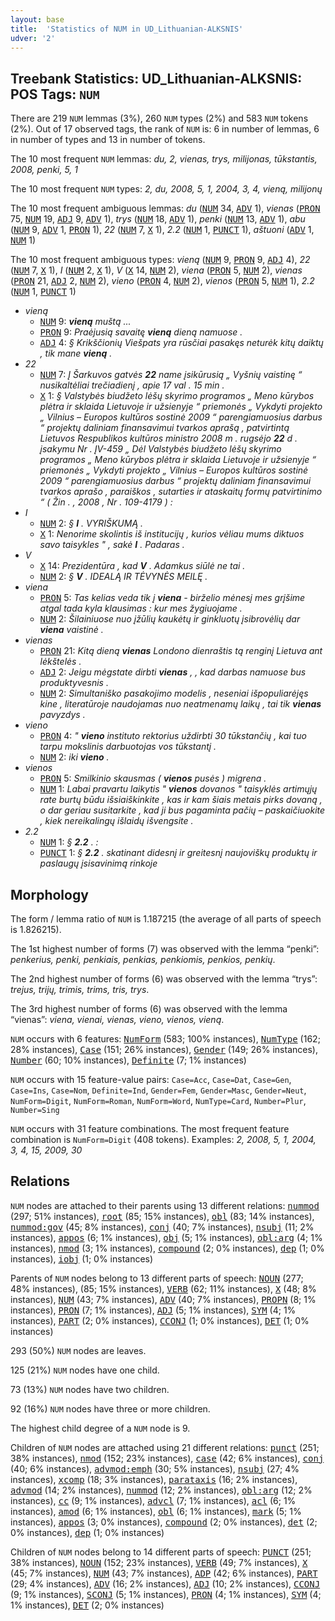 ```yaml
---
layout: base
title:  'Statistics of NUM in UD_Lithuanian-ALKSNIS'
udver: '2'
---
```


## Treebank Statistics: UD_Lithuanian-ALKSNIS: POS Tags: `NUM`

There are 219 `NUM` lemmas (3%), 260 `NUM` types (2%) and 583 `NUM` tokens (2%).
Out of 17 observed tags, the rank of `NUM` is: 6 in number of lemmas, 6 in number of types and 13 in number of tokens.

The 10 most frequent `NUM` lemmas: <em>du, 2, vienas, trys, milijonas, tūkstantis, 2008, penki, 5, 1</em>

The 10 most frequent `NUM` types:  <em>2, du, 2008, 5, 1, 2004, 3, 4, vieną, milijonų</em>

The 10 most frequent ambiguous lemmas: <em>du</em> (<tt><a href="lt_alksnis-pos-NUM.html">NUM</a></tt> 34, <tt><a href="lt_alksnis-pos-ADV.html">ADV</a></tt> 1), <em>vienas</em> (<tt><a href="lt_alksnis-pos-PRON.html">PRON</a></tt> 75, <tt><a href="lt_alksnis-pos-NUM.html">NUM</a></tt> 19, <tt><a href="lt_alksnis-pos-ADJ.html">ADJ</a></tt> 9, <tt><a href="lt_alksnis-pos-ADV.html">ADV</a></tt> 1), <em>trys</em> (<tt><a href="lt_alksnis-pos-NUM.html">NUM</a></tt> 18, <tt><a href="lt_alksnis-pos-ADV.html">ADV</a></tt> 1), <em>penki</em> (<tt><a href="lt_alksnis-pos-NUM.html">NUM</a></tt> 13, <tt><a href="lt_alksnis-pos-ADV.html">ADV</a></tt> 1), <em>abu</em> (<tt><a href="lt_alksnis-pos-NUM.html">NUM</a></tt> 9, <tt><a href="lt_alksnis-pos-ADV.html">ADV</a></tt> 1, <tt><a href="lt_alksnis-pos-PRON.html">PRON</a></tt> 1), <em>22</em> (<tt><a href="lt_alksnis-pos-NUM.html">NUM</a></tt> 7, <tt><a href="lt_alksnis-pos-X.html">X</a></tt> 1), <em>2.2</em> (<tt><a href="lt_alksnis-pos-NUM.html">NUM</a></tt> 1, <tt><a href="lt_alksnis-pos-PUNCT.html">PUNCT</a></tt> 1), <em>aštuoni</em> (<tt><a href="lt_alksnis-pos-ADV.html">ADV</a></tt> 1, <tt><a href="lt_alksnis-pos-NUM.html">NUM</a></tt> 1)

The 10 most frequent ambiguous types:  <em>vieną</em> (<tt><a href="lt_alksnis-pos-NUM.html">NUM</a></tt> 9, <tt><a href="lt_alksnis-pos-PRON.html">PRON</a></tt> 9, <tt><a href="lt_alksnis-pos-ADJ.html">ADJ</a></tt> 4), <em>22</em> (<tt><a href="lt_alksnis-pos-NUM.html">NUM</a></tt> 7, <tt><a href="lt_alksnis-pos-X.html">X</a></tt> 1), <em>I</em> (<tt><a href="lt_alksnis-pos-NUM.html">NUM</a></tt> 2, <tt><a href="lt_alksnis-pos-X.html">X</a></tt> 1), <em>V</em> (<tt><a href="lt_alksnis-pos-X.html">X</a></tt> 14, <tt><a href="lt_alksnis-pos-NUM.html">NUM</a></tt> 2), <em>viena</em> (<tt><a href="lt_alksnis-pos-PRON.html">PRON</a></tt> 5, <tt><a href="lt_alksnis-pos-NUM.html">NUM</a></tt> 2), <em>vienas</em> (<tt><a href="lt_alksnis-pos-PRON.html">PRON</a></tt> 21, <tt><a href="lt_alksnis-pos-ADJ.html">ADJ</a></tt> 2, <tt><a href="lt_alksnis-pos-NUM.html">NUM</a></tt> 2), <em>vieno</em> (<tt><a href="lt_alksnis-pos-PRON.html">PRON</a></tt> 4, <tt><a href="lt_alksnis-pos-NUM.html">NUM</a></tt> 2), <em>vienos</em> (<tt><a href="lt_alksnis-pos-PRON.html">PRON</a></tt> 5, <tt><a href="lt_alksnis-pos-NUM.html">NUM</a></tt> 1), <em>2.2</em> (<tt><a href="lt_alksnis-pos-NUM.html">NUM</a></tt> 1, <tt><a href="lt_alksnis-pos-PUNCT.html">PUNCT</a></tt> 1)


* <em>vieną</em>
  * <tt><a href="lt_alksnis-pos-NUM.html">NUM</a></tt> 9: <em><b>vieną</b> muštą ...</em>
  * <tt><a href="lt_alksnis-pos-PRON.html">PRON</a></tt> 9: <em>Praėjusią savaitę <b>vieną</b> dieną namuose .</em>
  * <tt><a href="lt_alksnis-pos-ADJ.html">ADJ</a></tt> 4: <em>§ Krikščionių Viešpats yra rūsčiai pasakęs neturėk kitų daiktų , tik mane <b>vieną</b> .</em>
* <em>22</em>
  * <tt><a href="lt_alksnis-pos-NUM.html">NUM</a></tt> 7: <em>Į Šarkuvos gatvės <b>22</b> name įsikūrusią „ Vyšnių vaistinę “ nusikaltėliai trečiadienį , apie 17 val . 15 min .</em>
  * <tt><a href="lt_alksnis-pos-X.html">X</a></tt> 1: <em>§ Valstybės biudžeto lėšų skyrimo programos „ Meno kūrybos plėtra ir sklaida Lietuvoje ir užsienyje “ priemonės „ Vykdyti projekto „ Vilnius – Europos kultūros sostinė 2009 “ parengiamuosius darbus “ projektų daliniam finansavimui tvarkos aprašą , patvirtintą Lietuvos Respublikos kultūros ministro 2008 m . rugsėjo <b>22</b> d . įsakymu Nr . ĮV-459 „ Dėl Valstybės biudžeto lėšų skyrimo programos „ Meno kūrybos plėtra ir sklaida Lietuvoje ir užsienyje “ priemonės „ Vykdyti projekto „ Vilnius – Europos kultūros sostinė 2009 “ parengiamuosius darbus “ projektų daliniam finansavimui tvarkos aprašo , paraiškos , sutarties ir ataskaitų formų patvirtinimo “ ( Žin . , 2008 , Nr . 109-4179 ) :</em>
* <em>I</em>
  * <tt><a href="lt_alksnis-pos-NUM.html">NUM</a></tt> 2: <em>§ <b>I</b> . VYRIŠKUMĄ .</em>
  * <tt><a href="lt_alksnis-pos-X.html">X</a></tt> 1: <em>Nenorime skolintis iš institucijų , kurios vėliau mums diktuos savo taisykles " , sakė <b>I</b> . Padaras .</em>
* <em>V</em>
  * <tt><a href="lt_alksnis-pos-X.html">X</a></tt> 14: <em>Prezidentūra , kad <b>V</b> . Adamkus siūlė ne tai .</em>
  * <tt><a href="lt_alksnis-pos-NUM.html">NUM</a></tt> 2: <em>§ <b>V</b> . IDEALĄ IR TĖVYNĖS MEILĘ .</em>
* <em>viena</em>
  * <tt><a href="lt_alksnis-pos-PRON.html">PRON</a></tt> 5: <em>Tas kelias veda tik į <b>viena</b> - birželio mėnesį mes grįšime atgal tada kyla klausimas : kur mes žygiuojame .</em>
  * <tt><a href="lt_alksnis-pos-NUM.html">NUM</a></tt> 2: <em>Šilainiuose nuo įžūlių kaukėtų ir ginkluotų įsibrovėlių dar <b>viena</b> vaistinė .</em>
* <em>vienas</em>
  * <tt><a href="lt_alksnis-pos-PRON.html">PRON</a></tt> 21: <em>Kitą dieną <b>vienas</b> Londono dienraštis tą renginį Lietuva ant lėkštelės .</em>
  * <tt><a href="lt_alksnis-pos-ADJ.html">ADJ</a></tt> 2: <em>Jeigu mėgstate dirbti <b>vienas</b> , , kad darbas namuose bus produktyvesnis .</em>
  * <tt><a href="lt_alksnis-pos-NUM.html">NUM</a></tt> 2: <em>Simultaniško pasakojimo modelis , neseniai išpopuliarėjęs kine , literatūroje naudojamas nuo neatmenamų laikų , tai tik <b>vienas</b> pavyzdys .</em>
* <em>vieno</em>
  * <tt><a href="lt_alksnis-pos-PRON.html">PRON</a></tt> 4: <em>" <b>vieno</b> instituto rektorius uždirbti 30 tūkstančių , kai tuo tarpu mokslinis darbuotojas vos tūkstantį .</em>
  * <tt><a href="lt_alksnis-pos-NUM.html">NUM</a></tt> 2: <em>iki <b>vieno</b> .</em>
* <em>vienos</em>
  * <tt><a href="lt_alksnis-pos-PRON.html">PRON</a></tt> 5: <em>Smilkinio skausmas ( <b>vienos</b> pusės ) migrena .</em>
  * <tt><a href="lt_alksnis-pos-NUM.html">NUM</a></tt> 1: <em>Labai pravartu laikytis " <b>vienos</b> dovanos " taisyklės artimųjų rate burtų būdu išsiaiškinkite , kas ir kam šiais metais pirks dovaną , o dar geriau susitarkite , kad ji bus pagaminta pačių – paskaičiuokite , kiek nereikalingų išlaidų išvengsite .</em>
* <em>2.2</em>
  * <tt><a href="lt_alksnis-pos-NUM.html">NUM</a></tt> 1: <em>§ <b>2.2</b> . :</em>
  * <tt><a href="lt_alksnis-pos-PUNCT.html">PUNCT</a></tt> 1: <em>§ <b>2.2</b> . skatinant didesnį ir greitesnį naujoviškų produktų ir paslaugų įsisavinimą rinkoje</em>

## Morphology

The form / lemma ratio of `NUM` is 1.187215 (the average of all parts of speech is 1.826215).

The 1st highest number of forms (7) was observed with the lemma “penki”: <em>penkerius, penki, penkiais, penkias, penkiomis, penkios, penkių</em>.

The 2nd highest number of forms (6) was observed with the lemma “trys”: <em>trejus, trijų, trimis, trims, tris, trys</em>.

The 3rd highest number of forms (6) was observed with the lemma “vienas”: <em>viena, vienai, vienas, vieno, vienos, vieną</em>.

`NUM` occurs with 6 features: <tt><a href="lt_alksnis-feat-NumForm.html">NumForm</a></tt> (583; 100% instances), <tt><a href="lt_alksnis-feat-NumType.html">NumType</a></tt> (162; 28% instances), <tt><a href="lt_alksnis-feat-Case.html">Case</a></tt> (151; 26% instances), <tt><a href="lt_alksnis-feat-Gender.html">Gender</a></tt> (149; 26% instances), <tt><a href="lt_alksnis-feat-Number.html">Number</a></tt> (60; 10% instances), <tt><a href="lt_alksnis-feat-Definite.html">Definite</a></tt> (7; 1% instances)

`NUM` occurs with 15 feature-value pairs: `Case=Acc`, `Case=Dat`, `Case=Gen`, `Case=Ins`, `Case=Nom`, `Definite=Ind`, `Gender=Fem`, `Gender=Masc`, `Gender=Neut`, `NumForm=Digit`, `NumForm=Roman`, `NumForm=Word`, `NumType=Card`, `Number=Plur`, `Number=Sing`

`NUM` occurs with 31 feature combinations.
The most frequent feature combination is `NumForm=Digit` (408 tokens).
Examples: <em>2, 2008, 5, 1, 2004, 3, 4, 15, 2009, 30</em>


## Relations

`NUM` nodes are attached to their parents using 13 different relations: <tt><a href="lt_alksnis-dep-nummod.html">nummod</a></tt> (297; 51% instances), <tt><a href="lt_alksnis-dep-root.html">root</a></tt> (85; 15% instances), <tt><a href="lt_alksnis-dep-obl.html">obl</a></tt> (83; 14% instances), <tt><a href="lt_alksnis-dep-nummod-gov.html">nummod:gov</a></tt> (45; 8% instances), <tt><a href="lt_alksnis-dep-conj.html">conj</a></tt> (40; 7% instances), <tt><a href="lt_alksnis-dep-nsubj.html">nsubj</a></tt> (11; 2% instances), <tt><a href="lt_alksnis-dep-appos.html">appos</a></tt> (6; 1% instances), <tt><a href="lt_alksnis-dep-obj.html">obj</a></tt> (5; 1% instances), <tt><a href="lt_alksnis-dep-obl-arg.html">obl:arg</a></tt> (4; 1% instances), <tt><a href="lt_alksnis-dep-nmod.html">nmod</a></tt> (3; 1% instances), <tt><a href="lt_alksnis-dep-compound.html">compound</a></tt> (2; 0% instances), <tt><a href="lt_alksnis-dep-dep.html">dep</a></tt> (1; 0% instances), <tt><a href="lt_alksnis-dep-iobj.html">iobj</a></tt> (1; 0% instances)

Parents of `NUM` nodes belong to 13 different parts of speech: <tt><a href="lt_alksnis-pos-NOUN.html">NOUN</a></tt> (277; 48% instances),  (85; 15% instances), <tt><a href="lt_alksnis-pos-VERB.html">VERB</a></tt> (62; 11% instances), <tt><a href="lt_alksnis-pos-X.html">X</a></tt> (48; 8% instances), <tt><a href="lt_alksnis-pos-NUM.html">NUM</a></tt> (43; 7% instances), <tt><a href="lt_alksnis-pos-ADV.html">ADV</a></tt> (40; 7% instances), <tt><a href="lt_alksnis-pos-PROPN.html">PROPN</a></tt> (8; 1% instances), <tt><a href="lt_alksnis-pos-PRON.html">PRON</a></tt> (7; 1% instances), <tt><a href="lt_alksnis-pos-ADJ.html">ADJ</a></tt> (5; 1% instances), <tt><a href="lt_alksnis-pos-SYM.html">SYM</a></tt> (4; 1% instances), <tt><a href="lt_alksnis-pos-PART.html">PART</a></tt> (2; 0% instances), <tt><a href="lt_alksnis-pos-CCONJ.html">CCONJ</a></tt> (1; 0% instances), <tt><a href="lt_alksnis-pos-DET.html">DET</a></tt> (1; 0% instances)

293 (50%) `NUM` nodes are leaves.

125 (21%) `NUM` nodes have one child.

73 (13%) `NUM` nodes have two children.

92 (16%) `NUM` nodes have three or more children.

The highest child degree of a `NUM` node is 9.

Children of `NUM` nodes are attached using 21 different relations: <tt><a href="lt_alksnis-dep-punct.html">punct</a></tt> (251; 38% instances), <tt><a href="lt_alksnis-dep-nmod.html">nmod</a></tt> (152; 23% instances), <tt><a href="lt_alksnis-dep-case.html">case</a></tt> (42; 6% instances), <tt><a href="lt_alksnis-dep-conj.html">conj</a></tt> (40; 6% instances), <tt><a href="lt_alksnis-dep-advmod-emph.html">advmod:emph</a></tt> (30; 5% instances), <tt><a href="lt_alksnis-dep-nsubj.html">nsubj</a></tt> (27; 4% instances), <tt><a href="lt_alksnis-dep-xcomp.html">xcomp</a></tt> (18; 3% instances), <tt><a href="lt_alksnis-dep-parataxis.html">parataxis</a></tt> (16; 2% instances), <tt><a href="lt_alksnis-dep-advmod.html">advmod</a></tt> (14; 2% instances), <tt><a href="lt_alksnis-dep-nummod.html">nummod</a></tt> (12; 2% instances), <tt><a href="lt_alksnis-dep-obl-arg.html">obl:arg</a></tt> (12; 2% instances), <tt><a href="lt_alksnis-dep-cc.html">cc</a></tt> (9; 1% instances), <tt><a href="lt_alksnis-dep-advcl.html">advcl</a></tt> (7; 1% instances), <tt><a href="lt_alksnis-dep-acl.html">acl</a></tt> (6; 1% instances), <tt><a href="lt_alksnis-dep-amod.html">amod</a></tt> (6; 1% instances), <tt><a href="lt_alksnis-dep-obl.html">obl</a></tt> (6; 1% instances), <tt><a href="lt_alksnis-dep-mark.html">mark</a></tt> (5; 1% instances), <tt><a href="lt_alksnis-dep-appos.html">appos</a></tt> (3; 0% instances), <tt><a href="lt_alksnis-dep-compound.html">compound</a></tt> (2; 0% instances), <tt><a href="lt_alksnis-dep-det.html">det</a></tt> (2; 0% instances), <tt><a href="lt_alksnis-dep-dep.html">dep</a></tt> (1; 0% instances)

Children of `NUM` nodes belong to 14 different parts of speech: <tt><a href="lt_alksnis-pos-PUNCT.html">PUNCT</a></tt> (251; 38% instances), <tt><a href="lt_alksnis-pos-NOUN.html">NOUN</a></tt> (152; 23% instances), <tt><a href="lt_alksnis-pos-VERB.html">VERB</a></tt> (49; 7% instances), <tt><a href="lt_alksnis-pos-X.html">X</a></tt> (45; 7% instances), <tt><a href="lt_alksnis-pos-NUM.html">NUM</a></tt> (43; 7% instances), <tt><a href="lt_alksnis-pos-ADP.html">ADP</a></tt> (42; 6% instances), <tt><a href="lt_alksnis-pos-PART.html">PART</a></tt> (29; 4% instances), <tt><a href="lt_alksnis-pos-ADV.html">ADV</a></tt> (16; 2% instances), <tt><a href="lt_alksnis-pos-ADJ.html">ADJ</a></tt> (10; 2% instances), <tt><a href="lt_alksnis-pos-CCONJ.html">CCONJ</a></tt> (9; 1% instances), <tt><a href="lt_alksnis-pos-SCONJ.html">SCONJ</a></tt> (5; 1% instances), <tt><a href="lt_alksnis-pos-PRON.html">PRON</a></tt> (4; 1% instances), <tt><a href="lt_alksnis-pos-SYM.html">SYM</a></tt> (4; 1% instances), <tt><a href="lt_alksnis-pos-DET.html">DET</a></tt> (2; 0% instances)


